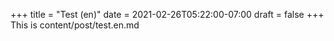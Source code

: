 +++
title = "Test (en)"
date = 2021-02-26T05:22:00-07:00
draft = false
+++
This is content/post/test.en.md
